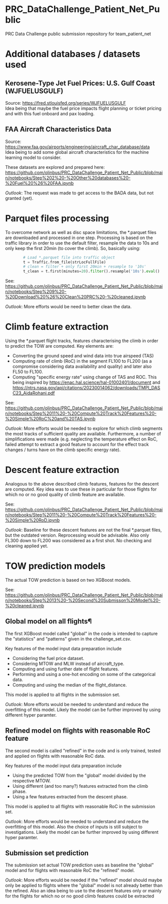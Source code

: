 # PRC_DataChallenge_Patient_Net_Public
PRC Data Challenge public submission repository for team_patient_net

# Additional databases / datasets used
## Kerosene-Type Jet Fuel Prices: U.S. Gulf Coast (WJFUELUSGULF)
Source: https://fred.stlouisfed.org/series/WJFUELUSGULF  
Idea being that maybe the fuel price impacts flight planning or ticket pricing and with this fuel onboard and pax loading.

## FAA Aircraft Characteristics Data
Source: https://www.faa.gov/airports/engineering/aircraft_char_database/data  
Idea being to add some global aircraft characteristics for the machine learning model to consider.  

These datasets are explored and prepared here: https://github.com/olinbus/PRC_DataChallenge_Patient_Net_Public/blob/main/notebooks/Step%202%20-%20Other%20databases%20-%20Fuel%20%26%20FAA.ipynb

*Outlook*: The request was made to get access to the BADA data, but not granted (yet).

# Parquet files processing
To overcome network as well as disc space limitations, the *.parquet files are downloaded and processed in one step. Processing is based on the traffic library in order to use the default filter, resample the data to 10s and only keep the first 20min (to cover the climb).  So, basically using:
```python
        # Load *.parquet file into traffic object
        t = Traffic.from_file(strLocFullFile)
        # clean = filter + only first 20min + resample to '10s'
        t_clean = t.first(minutes=20).filter().resample('10s').eval()
```

See: https://github.com/olinbus/PRC_DataChallenge_Patient_Net_Public/blob/main/notebooks/Step%209%20-%20Download%20%26%20Clean%20PRC%20-%20cleaned.ipynb

*Outlook*: More efforts would be need to better clean the data.

# Climb feature extraction
Using the *.parquet flight tracks, features characterising the climb in order to predict the TOW are computed. Key elements are:
- Converting the ground speed and wind data into true airspeed (TAS)
- Computing rate of climb (RoC) in the segment FL100 to FL200 (as a compromise considering data availability and quality) and later also FL50 to FL100.
- Computing "specific energy rate" using change of TAS and ROC. This being inspired by https://enac.hal.science/hal-01002401/document and https://ntrs.nasa.gov/api/citations/20230014062/downloads/TMPI_DASC23_AidaRohani.pdf

See: https://github.com/olinbus/PRC_DataChallenge_Patient_Net_Public/blob/main/notebooks/Step%2011%20-%20Compute%20Track%20Features%20-%20Simple%20RoC%20and%20TAS.ipynb

*Outlook*: More efforts would be needed to explore for which climb segments the most tracks of sufficient quality are available. Furthermore, a number of simplifications were made (e.g. neglecting the temperature effect on RoC, failed attempt to extract a good feature to account for the effect track changes / turns have on the climb specific energy rate).

# Descent feature extraction
Analogous to the above described climb features, features for the descent are computed. Key idea was to use these in particular for those flights for which no or no good quality of climb feature are available.

See: https://github.com/olinbus/PRC_DataChallenge_Patient_Net_Public/blob/main/notebooks/Step%2011%20-%20Compute%20Track%20Features%20-%20Simple%20RoD.ipynb

*Outlook*: Baseline for these descent features are not the final *.parquet files, but the outdated version. Reprocessing would be advisable. Also only FL300 down to FL200 was considered as a first shot. No checking and cleaning applied yet.

# TOW prediction models
The actual TOW prediction is based on two XGBoost models. 

See: https://github.com/olinbus/PRC_DataChallenge_Patient_Net_Public/blob/main/notebooks/Step%2013%20-%20Second%20Submisson%20Model%20-%20cleaned.ipynb

## Global model on all flights¶
The first XGBoost model called "global" in the code is intended to capture the "statistics" and "patterns" given in the challenge_set.csv. 

Key features of the model input data preparation include
- Considering the fuel price dataset.
- Considering MTOW and MLW instead of aircraft_type.
- Computing and using further date of flight features.
- Performing and using a one-hot encoding on some of the categorical data.
- Computing and using the median of the flight_distance.

This model is applied to all flights in the submission set.

*Outlook*: More efforts would be needed to understand and reduce the overfitting of this model. Likely the model can be further improved by using different hyper paramter.

## Refined model on flights with reasonable RoC feature
The second model is called "refined" in the code and is only trained, tested and applied on flights with reasonable RoC data.

Key features of the model input data preparation include
- Using the predicted TOW from the "global" model divided by the respective MTOW.
- Using different (and too many?) features extracted from the climb phase.
- Using a few features extracted from the descent phase.

This model is applied to all flights with reasonable RoC in the submission set.

*Outlook*: More efforts would be needed to understand and reduce the overfitting of this model. Also the choice of inputs is still subject to investigations. Likely the model can be further improved by using different hyper paramter.

## Submission set prediction
The submission set actual TOW prediction uses as baseline the "global" model and for flights with reasonable RoC the "refined" model.

*Outlook*: More efforts would be needed if the "refined" model should maybe only be applied to flights where the "global" model is not already better than the refined. Also an idea being to use to the descent features only or mainly for the flights for which no or no good climb features could be extracted

